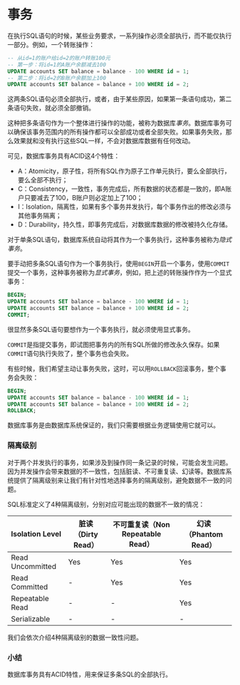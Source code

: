 # 事务

在执行SQL语句的时候，某些业务要求，一系列操作必须全部执行，而不能仅执行一部分。例如，一个转账操作：

```sql
-- 从id=1的账户给id=2的账户转账100元
-- 第一步：将id=1的A账户余额减去100
UPDATE accounts SET balance = balance - 100 WHERE id = 1;
-- 第二步：将id=2的B账户余额加上100
UPDATE accounts SET balance = balance + 100 WHERE id = 2;
```

这两条SQL语句必须全部执行，或者，由于某些原因，如果第一条语句成功，第二条语句失败，就必须全部撤销。

这种把多条语句作为一个整体进行操作的功能，被称为数据库*事务*。数据库事务可以确保该事务范围内的所有操作都可以全部成功或者全部失败。如果事务失败，那么效果就和没有执行这些SQL一样，不会对数据库数据有任何改动。

可见，数据库事务具有ACID这4个特性：

- A：Atomicity，原子性，将所有SQL作为原子工作单元执行，要么全部执行，要么全部不执行；
- C：Consistency，一致性，事务完成后，所有数据的状态都是一致的，即A账户只要减去了100，B账户则必定加上了100；
- I：Isolation，隔离性，如果有多个事务并发执行，每个事务作出的修改必须与其他事务隔离；
- D：Durability，持久性，即事务完成后，对数据库数据的修改被持久化存储。

对于单条SQL语句，数据库系统自动将其作为一个事务执行，这种事务被称为*隐式事务*。

要手动把多条SQL语句作为一个事务执行，使用`BEGIN`开启一个事务，使用`COMMIT`提交一个事务，这种事务被称为*显式事务*，例如，把上述的转账操作作为一个显式事务：

```sql
BEGIN;
UPDATE accounts SET balance = balance - 100 WHERE id = 1;
UPDATE accounts SET balance = balance + 100 WHERE id = 2;
COMMIT;
```

很显然多条SQL语句要想作为一个事务执行，就必须使用显式事务。

`COMMIT`是指提交事务，即试图把事务内的所有SQL所做的修改永久保存。如果`COMMIT`语句执行失败了，整个事务也会失败。

有些时候，我们希望主动让事务失败，这时，可以用`ROLLBACK`回滚事务，整个事务会失败：

```sql
BEGIN;
UPDATE accounts SET balance = balance - 100 WHERE id = 1;
UPDATE accounts SET balance = balance + 100 WHERE id = 2;
ROLLBACK;
```

数据库事务是由数据库系统保证的，我们只需要根据业务逻辑使用它就可以。

### 隔离级别

对于两个并发执行的事务，如果涉及到操作同一条记录的时候，可能会发生问题。因为并发操作会带来数据的不一致性，包括脏读、不可重复读、幻读等。数据库系统提供了隔离级别来让我们有针对性地选择事务的隔离级别，避免数据不一致的问题。

SQL标准定义了4种隔离级别，分别对应可能出现的数据不一致的情况：

| Isolation Level  | 脏读（Dirty Read） | 不可重复读（Non Repeatable Read） | 幻读（Phantom Read） |
|------------------|------------|---------------------|--------------|
| Read Uncommitted | Yes | Yes | Yes |
| Read Committed   | -   | Yes | Yes |
| Repeatable Read  | -   | -   | Yes |
| Serializable     | -   | -   | -   |

我们会依次介绍4种隔离级别的数据一致性问题。

### 小结

数据库事务具有ACID特性，用来保证多条SQL的全部执行。
